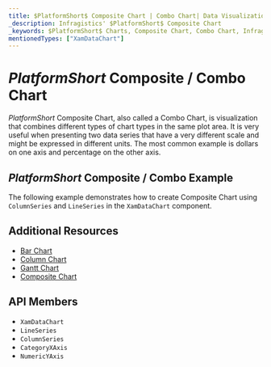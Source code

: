 ```yaml
---
title: $PlatformShort$ Composite Chart | Combo Chart| Data Visualization | Infragistics
_description: Infragistics' $PlatformShort$ Composite Chart
_keywords: $PlatformShort$ Charts, Composite Chart, Combo Chart, Infragistics
mentionedTypes: ["XamDataChart"]
---
```

# $PlatformShort$ Composite / Combo Chart

$PlatformShort$ Composite Chart, also called a Combo Chart, is visualization that combines different types of chart types in the same plot area. It is very useful when presenting two data series that have a very different scale and might be expressed in different units. The most common example is dollars on one axis and percentage on the other axis.

## $PlatformShort$ Composite / Combo Example

The following example demonstrates how to create Composite Chart using `ColumnSeries` and `LineSeries` in the `XamDataChart` component.

<code-view style="height: 600px"
           data-demos-base-url="{environment:dvDemosBaseUrl}"
           iframe-src="{environment:dvDemosBaseUrl}/charts/data-chart-Composite-chart"
           alt="$PlatformShort$ Composite Chart Example" >
</code-view>

<div class="divider--half"></div>

## Additional Resources
- [Bar Chart](bar-chart.md)
- [Column Chart](column-chart.md)
- [Gantt Chart](gantt-chart.md)
- [Composite Chart](Composite-chart.md)

## API Members
- `XamDataChart`
- `LineSeries`
- `ColumnSeries`
- `CategoryXAxis`
- `NumericYAxis`
